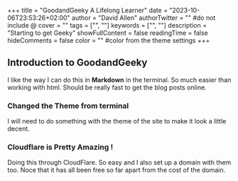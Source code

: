+++
title = "GoodandGeeky A Lifelong Learner"
date = "2023-10-06T23:53:26+02:00"
author = "David Allen"
authorTwitter = "" #do not include @
cover = ""
tags = ["", ""]
keywords = ["", ""]
description = "Starting to get Geeky"
showFullContent = false
readingTime = false
hideComments = false
color = "" #color from the theme settings
+++

## Introduction to GoodandGeeky


I like the way I can do this in **Markdown** in the terminal. So much easier than working with html. Should be really fast to get the blog posts online.


### Changed the Theme from terminal


I will need to do something with the theme of the site to make it look a little decent.


### Cloudflare is Pretty Amazing !


Doing this through CloudFlare. So easy and I also set up a domain with them too. Noce that it has all been free so far apart from the cost of the domain.
